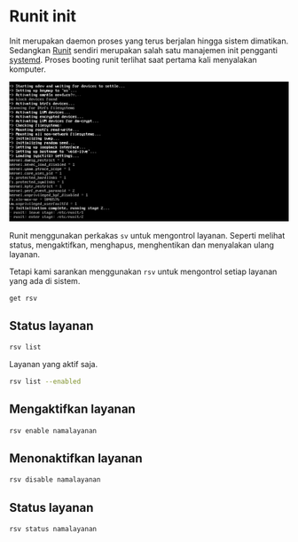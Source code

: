 # Runit init

Init merupakan daemon proses yang terus berjalan hingga sistem dimatikan. Sedangkan [Runit](http://smarden.org/runit/) sendiri merupakan salah satu manajemen init pengganti [systemd](https://systemd.io/). Proses booting runit terlihat saat pertama kali menyalakan komputer.

![Runit LangitKetujuh OS](../../media/image/runit-langitketujuh-id.webp)

Runit menggunakan perkakas `sv` untuk mengontrol layanan. Seperti melihat status, mengaktifkan, menghapus, menghentikan dan menyalakan ulang layanan.

Tetapi kami sarankan menggunakan `rsv` untuk mengontrol setiap layanan yang ada di sistem.

```
get rsv
```

## Status layanan

```sh
rsv list
```

Layanan yang aktif saja.

```sh
rsv list --enabled
```

## Mengaktifkan layanan

```sh
rsv enable namalayanan
```

## Menonaktifkan layanan

```sh
rsv disable namalayanan
```

## Status layanan

```sh
rsv status namalayanan
```
